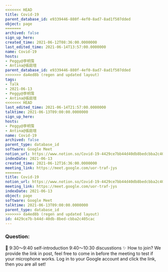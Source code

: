 ```yaml
---
<<<<<<< HEAD
title: Covid-19
parent_database_id: e9339446-880f-4ef0-8ad7-8ad1f507dded
object: page
=======
archived: false
sign_up_here: 
created_time: 2021-06-12T08:36:00.0000000
last_edited_time: 2021-06-14T13:57:00.0000000
name: Covid-19
hosts:
- Peggy@李明霈
- Antina@張庭瑄
parent_database_id: e9339446-880f-4ef0-8ad7-8ad1f507dded
>>>>>>> da4ed8b (regen and updated layout)
tags:
- Talk
- 2021-06-13
- Peggy@李明霈
- Antina@張庭瑄
<<<<<<< HEAD
last_edited_time: 2021-06-14T21:57:00.0000000
talktime: 2021-06-13T09:00:00.0000000
sign_up_here: 
hosts:
- Peggy@李明霈
- Antina@張庭瑄
name: Covid-19
archived: false
parent_type: database_id
software: Google Meet
notion_url: https://www.notion.so/Covid-19-4429ce7bb44d40db8bedcbba2c405cac
indexDate: 2021-06-13
created_time: 2021-06-12T16:36:00.0000000
meeting_link: https://meet.google.com/uor-traf-jys
=======
title: Covid-19
notion_url: https://www.notion.so/Covid-19-4429ce7bb44d40db8bedcbba2c405cac
meeting_link: https://meet.google.com/uor-traf-jys
indexDate: 2021-06-13
object: page
software: Google Meet
talktime: 2021-06-13T09:00:00.0000000
parent_type: database_id
>>>>>>> da4ed8b (regen and updated layout)
id: 4429ce7b-b44d-40db-8bed-cbba2c405cac
---
```


### Question:


   
   
   
   
   
📅
9:30～9:40 self-introduction
9:40～10:30 discusstions
✨
How to join?
We provide the link in post, feel free to come in before the meeting to test if your microphone works. Log in to your Google account and click the link, then you are all set!

